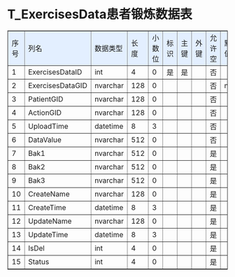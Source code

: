 # T_ExercisesData患者锻炼数据表
<table cellspacing="0" cellpadding="5" border="1" width="100%" bordercolorlight="#4F7FC9" bordercolordark="#D3D8E0">
                            <tr bgcolor="#E3EFFF">
                                <td>序号</td>
                                <td>列名</td>
                                <td>数据类型</td>
                                <td>长度</td>
                                <td>小数位</td>
                                <td>标识</td>
                                <td>主键</td>
                                <td>外键</td>
                                <td>允许空</td>
                                <td>默认值</td>
                                <td>说明</td>
                            </tr>
                            <tr>
                                <td>1</td>
                                <td>ExercisesDataID</td>
                                <td>int</td>
                                <td>4</td>
                                <td>0</td>
                                <td>是</td>
                                <td>是</td>
                                <td>&nbsp;</td>
                                <td>否</td>
                                <td>&nbsp;</td>
                                <td align="left">&nbsp;</td>
                            </tr>
                            <tr>
                                <td>2</td>
                                <td>ExercisesDataGID</td>
                                <td>nvarchar</td>
                                <td>128</td>
                                <td>0</td>
                                <td>&nbsp;</td>
                                <td>&nbsp;</td>
                                <td>&nbsp;</td>
                                <td>否</td>
                                <td>newid</td>
                                <td align="left">&nbsp;</td>
                            </tr>
                            <tr>
                                <td>3</td>
                                <td>PatientGID</td>
                                <td>nvarchar</td>
                                <td>128</td>
                                <td>0</td>
                                <td>&nbsp;</td>
                                <td>&nbsp;</td>
                                <td>&nbsp;</td>
                                <td>否</td>
                                <td>&nbsp;</td>
                                <td align="left">&nbsp;</td>
                            </tr>
                            <tr>
                                <td>4</td>
                                <td>ActionGID</td>
                                <td>nvarchar</td>
                                <td>128</td>
                                <td>0</td>
                                <td>&nbsp;</td>
                                <td>&nbsp;</td>
                                <td>&nbsp;</td>
                                <td>否</td>
                                <td>&nbsp;</td>
                                <td align="left">&nbsp;</td>
                            </tr>
                            <tr>
                                <td>5</td>
                                <td>UploadTime</td>
                                <td>datetime</td>
                                <td>8</td>
                                <td>3</td>
                                <td>&nbsp;</td>
                                <td>&nbsp;</td>
                                <td>&nbsp;</td>
                                <td>否</td>
                                <td>&nbsp;</td>
                                <td align="left">&nbsp;</td>
                            </tr>
                            <tr>
                                <td>6</td>
                                <td>DataValue</td>
                                <td>nvarchar</td>
                                <td>512</td>
                                <td>0</td>
                                <td>&nbsp;</td>
                                <td>&nbsp;</td>
                                <td>&nbsp;</td>
                                <td>否</td>
                                <td>&nbsp;</td>
                                <td align="left">&nbsp;</td>
                            </tr>
                            <tr>
                                <td>7</td>
                                <td>Bak1</td>
                                <td>nvarchar</td>
                                <td>512</td>
                                <td>0</td>
                                <td>&nbsp;</td>
                                <td>&nbsp;</td>
                                <td>&nbsp;</td>
                                <td>是</td>
                                <td>&nbsp;</td>
                                <td align="left">&nbsp;</td>
                            </tr>
                            <tr>
                                <td>8</td>
                                <td>Bak2</td>
                                <td>nvarchar</td>
                                <td>512</td>
                                <td>0</td>
                                <td>&nbsp;</td>
                                <td>&nbsp;</td>
                                <td>&nbsp;</td>
                                <td>是</td>
                                <td>&nbsp;</td>
                                <td align="left">&nbsp;</td>
                            </tr>
                            <tr>
                                <td>9</td>
                                <td>Bak3</td>
                                <td>nvarchar</td>
                                <td>512</td>
                                <td>0</td>
                                <td>&nbsp;</td>
                                <td>&nbsp;</td>
                                <td>&nbsp;</td>
                                <td>是</td>
                                <td>&nbsp;</td>
                                <td align="left">&nbsp;</td>
                            </tr>
                            <tr>
                                <td>10</td>
                                <td>CreateName</td>
                                <td>nvarchar</td>
                                <td>128</td>
                                <td>0</td>
                                <td>&nbsp;</td>
                                <td>&nbsp;</td>
                                <td>&nbsp;</td>
                                <td>是</td>
                                <td>&nbsp;</td>
                                <td align="left">&nbsp;</td>
                            </tr>
                            <tr>
                                <td>11</td>
                                <td>CreateTime</td>
                                <td>datetime</td>
                                <td>8</td>
                                <td>3</td>
                                <td>&nbsp;</td>
                                <td>&nbsp;</td>
                                <td>&nbsp;</td>
                                <td>是</td>
                                <td>&nbsp;</td>
                                <td align="left">&nbsp;</td>
                            </tr>
                            <tr>
                                <td>12</td>
                                <td>UpdateName</td>
                                <td>nvarchar</td>
                                <td>128</td>
                                <td>0</td>
                                <td>&nbsp;</td>
                                <td>&nbsp;</td>
                                <td>&nbsp;</td>
                                <td>是</td>
                                <td>&nbsp;</td>
                                <td align="left">&nbsp;</td>
                            </tr>
                            <tr>
                                <td>13</td>
                                <td>UpdateTime</td>
                                <td>datetime</td>
                                <td>8</td>
                                <td>3</td>
                                <td>&nbsp;</td>
                                <td>&nbsp;</td>
                                <td>&nbsp;</td>
                                <td>是</td>
                                <td>&nbsp;</td>
                                <td align="left">&nbsp;</td>
                            </tr>
                            <tr>
                                <td>14</td>
                                <td>IsDel</td>
                                <td>int</td>
                                <td>4</td>
                                <td>0</td>
                                <td>&nbsp;</td>
                                <td>&nbsp;</td>
                                <td>&nbsp;</td>
                                <td>是</td>
                                <td>&nbsp;</td>
                                <td align="left">&nbsp;</td>
                            </tr>
                            <tr>
                                <td>15</td>
                                <td>Status</td>
                                <td>int</td>
                                <td>4</td>
                                <td>0</td>
                                <td>&nbsp;</td>
                                <td>&nbsp;</td>
                                <td>&nbsp;</td>
                                <td>是</td>
                                <td>&nbsp;</td>
                                <td align="left">&nbsp;</td>
                            </tr>
                        </table>
